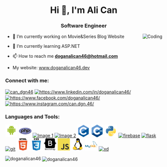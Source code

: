 
<h1 align="center">Hi 👋, I'm Ali Can</h1>
<h3 align="center">Software Engineer</h3>
<img align="right" widht="500" src="https://media.tenor.com/2uyENRmiUt0AAAAM/coding.gif" alt="Coding">

- 🔭 I’m currently working on Movie&Series Blog Website 
- 🌱 I’m currently learning ASP.NET

- 📫 How to reach me **doganalican46@hotmail.com**

- My website: www.doganalican46.dev


<h3 align="left">Connect with me:</h3>
<p align="left">
<a href="https://twitter.com/can_dgn46" target="blank"><img align="center" src="https://raw.githubusercontent.com/rahuldkjain/github-profile-readme-generator/master/src/images/icons/Social/twitter.svg" alt="can_dgn46" height="30" width="40" /></a>
<a href="https://linkedin.com/in/https://www.linkedin.com/in/doganalican46/" target="blank"><img align="center" src="https://raw.githubusercontent.com/rahuldkjain/github-profile-readme-generator/master/src/images/icons/Social/linked-in-alt.svg" alt="https://www.linkedin.com/in/doganalican46/" height="30" width="40" /></a>
<a href="https://fb.com/https://www.facebook.com/doganalican46/" target="blank"><img align="center" src="https://raw.githubusercontent.com/rahuldkjain/github-profile-readme-generator/master/src/images/icons/Social/facebook.svg" alt="https://www.facebook.com/doganalican46/" height="30" width="40" /></a>
<a href="https://instagram.com/https://www.instagram.com/can.dgn.46/" target="blank"><img align="center" src="https://raw.githubusercontent.com/rahuldkjain/github-profile-readme-generator/master/src/images/icons/Social/instagram.svg" alt="https://www.instagram.com/can.dgn.46/" height="30" width="40" /></a>
</p>

<h3 align="left">Languages and Tools:</h3>
<p align="left">
  <a href="https://developer.android.com" target="_blank" rel="noreferrer"><img src="https://raw.githubusercontent.com/devicons/devicon/master/icons/android/android-original-wordmark.svg" alt="android" width="40" height="40"/></a>
  <a href="https://www.php.net" target="_blank" rel="noreferrer"><img src="https://raw.githubusercontent.com/devicons/devicon/master/icons/php/php-original.svg" alt="php" width="40" height="40"/></a>
  <a href="https://encrypted-tbn0.gstatic.com/images?q=tbn:ANd9GcT1vU6s6yU7DuzNR8gZ7fI8TtavLWsw91SlKlhxBbTcQBg-hr4jShBsbMinnEwN-tzVIV4&usqp=CAU" target="_blank" rel="noreferrer"><img src="https://encrypted-tbn0.gstatic.com/images?q=tbn:ANd9GcT1vU6s6yU7DuzNR8gZ7fI8TtavLWsw91SlKlhxBbTcQBg-hr4jShBsbMinnEwN-tzVIV4&usqp=CAU" alt="Image 1" width="40" height="40"/></a>
  <a href="https://encrypted-tbn0.gstatic.com/images?q=tbn:ANd9GcTJkr8HosGn6C9rFJxI5Z8jZzx9ecNHtGpp2HHDvSQji9Ay0ToyIPxFYn2swNCEVcEqxSo&usqp=CAU" target="_blank" rel="noreferrer"><img src="https://encrypted-tbn0.gstatic.com/images?q=tbn:ANd9GcTJkr8HosGn6C9rFJxI5Z8jZzx9ecNHtGpp2HHDvSQji9Ay0ToyIPxFYn2swNCEVcEqxSo&usqp=CAU" alt="Image 2" width="40" height="40"/></a>
  <a href="https://www.cprogramming.com/" target="_blank" rel="noreferrer"><img src="https://raw.githubusercontent.com/devicons/devicon/master/icons/c/c-original.svg" alt="c" width="40" height="40"/></a>
  <a href="https://www.w3schools.com/cpp/" target="_blank" rel="noreferrer"><img src="https://raw.githubusercontent.com/devicons/devicon/master/icons/cplusplus/cplusplus-original.svg" alt="cplusplus" width="40" height="40"/></a>
  <a href="https://www.python.org" target="_blank" rel="noreferrer"><img src="https://raw.githubusercontent.com/devicons/devicon/master/icons/python/python-original.svg" alt="python" width="40" height="40"/></a>
  <a href="https://firebase.google.com/" target="_blank" rel="noreferrer"><img src="https://www.vectorlogo.zone/logos/firebase/firebase-icon.svg" alt="firebase" width="40" height="40"/></a>
  <a href="https://flask.palletsprojects.com/" target="_blank" rel="noreferrer"><img src="https://www.vectorlogo.zone/logos/pocoo_flask/pocoo_flask-icon.svg" alt="flask" width="40" height="40"/></a>
  <a href="https://git-scm.com/" target="_blank" rel="noreferrer"><img src="https://www.vectorlogo.zone/logos/git-scm/git-scm-icon.svg" alt="git" width="40" height="40"/></a>
  <a href="https://www.w3.org/html/" target="_blank" rel="noreferrer"><img src="https://raw.githubusercontent.com/devicons/devicon/master/icons/html5/html5-original-wordmark.svg" alt="html5" width="40" height="40"/></a>
  <a href="https://www.w3schools.com/css/" target="_blank" rel="noreferrer"><img src="https://raw.githubusercontent.com/devicons/devicon/master/icons/css3/css3-original-wordmark.svg" alt="css3" width="40" height="40"/></a>
    <a href="https://getbootstrap.com" target="_blank" rel="noreferrer"><img src="https://raw.githubusercontent.com/devicons/devicon/master/icons/bootstrap/bootstrap-plain-wordmark.svg" alt="bootstrap" width="40" height="40"/></a>
  <a href="https://developer.mozilla.org/en-US/docs/Web/JavaScript" target="_blank" rel="noreferrer"><img src="https://raw.githubusercontent.com/devicons/devicon/master/icons/javascript/javascript-original.svg" alt="javascript" width="40" height="40"/></a>
  <a href="https://www.linux.org/" target="_blank" rel="noreferrer"><img src="https://raw.githubusercontent.com/devicons/devicon/master/icons/linux/linux-original.svg" alt="linux" width="40" height="40"/></a>
  <a href="https://www.mysql.com/" target="_blank" rel="noreferrer"><img src="https://raw.githubusercontent.com/devicons/devicon/master/icons/mysql/mysql-original-wordmark.svg" alt="mysql" width="40" height="40"/></a>
  <a href="https://www.adobe.com/products/xd.html" target="_blank" rel="noreferrer"><img src="https://cdn.worldvectorlogo.com/logos/adobe-xd.svg" alt="xd" width="40" height="40"/></a>
</p>

<p><img align="left" src="https://github-readme-stats.vercel.app/api/top-langs?username=doganalican46&show_icons=true&locale=en&layout=compact" alt="doganalican46" /></p>

<p>&nbsp;<img align="center" src="https://github-readme-stats.vercel.app/api?username=doganalican46&show_icons=true&locale=en" alt="doganalican46" /></p>
